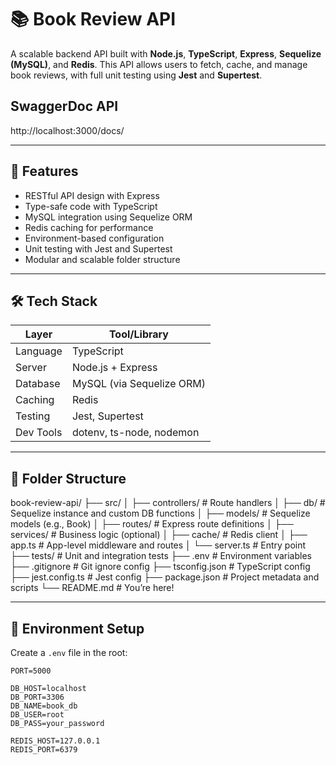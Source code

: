 # 📚 Book Review API

A scalable backend API built with **Node.js**, **TypeScript**, **Express**, **Sequelize (MySQL)**, and **Redis**. This API allows users to fetch, cache, and manage book reviews, with full unit testing using **Jest** and **Supertest**.

## SwaggerDoc API
http://localhost:3000/docs/

---

## 🚀 Features

- RESTful API design with Express
- Type-safe code with TypeScript
- MySQL integration using Sequelize ORM
- Redis caching for performance
- Environment-based configuration
- Unit testing with Jest and Supertest
- Modular and scalable folder structure

---

## 🛠️ Tech Stack

| Layer        | Tool/Library        |
|--------------|---------------------|
| Language     | TypeScript          |
| Server       | Node.js + Express   |
| Database     | MySQL (via Sequelize ORM) |
| Caching      | Redis               |
| Testing      | Jest, Supertest     |
| Dev Tools    | dotenv, ts-node, nodemon |

---

## 📁 Folder Structure

book-review-api/
├── src/
│ ├── controllers/ # Route handlers
│ ├── db/ # Sequelize instance and custom DB functions
│ ├── models/ # Sequelize models (e.g., Book)
│ ├── routes/ # Express route definitions
│ ├── services/ # Business logic (optional)
│ ├── cache/ # Redis client
│ ├── app.ts # App-level middleware and routes
│ └── server.ts # Entry point
├── tests/ # Unit and integration tests
├── .env # Environment variables
├── .gitignore # Git ignore config
├── tsconfig.json # TypeScript config
├── jest.config.ts # Jest config
├── package.json # Project metadata and scripts
└── README.md # You’re here!




---

## 🔐 Environment Setup

Create a `.env` file in the root:

```env
PORT=5000

DB_HOST=localhost
DB_PORT=3306
DB_NAME=book_db
DB_USER=root
DB_PASS=your_password

REDIS_HOST=127.0.0.1
REDIS_PORT=6379
